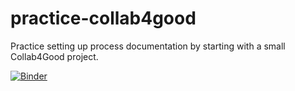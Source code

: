 # practice-collab4good
Practice setting up process documentation by starting with a small Collab4Good project.

[![Binder](http://mybinder.org/badge.svg)](http://mybinder.org/repo/nonprofit-tech/practice-collab4good)


